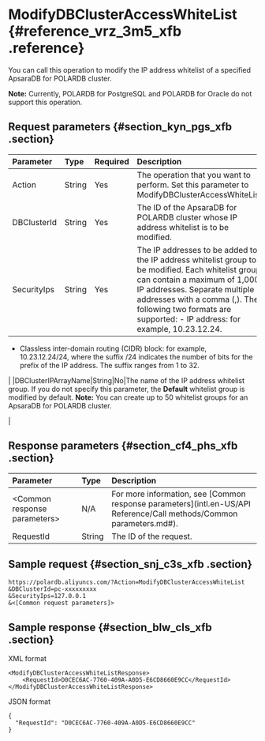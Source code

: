 # ModifyDBClusterAccessWhiteList {#reference_vrz_3m5_xfb .reference}

You can call this operation to modify the IP address whitelist of a specified ApsaraDB for POLARDB cluster.

**Note:** Currently, POLARDB for PostgreSQL and POLARDB for Oracle do not support this operation.

## Request parameters {#section_kyn_pgs_xfb .section}

|Parameter|Type|Required|Description|
|:--------|:---|:-------|:----------|
|Action|String|Yes|The operation that you want to perform. Set this parameter to ModifyDBClusterAccessWhiteList.|
|DBClusterId|String|Yes|The ID of the ApsaraDB for POLARDB cluster whose IP address whitelist is to be modified.|
|SecurityIps|String|Yes|The IP addresses to be added to the IP address whitelist group to be modified. Each whitelist group can contain a maximum of 1,000 IP addresses. Separate multiple IP addresses with a comma \(,\). The following two formats are supported: -   IP address: for example, 10.23.12.24.
-   Classless inter-domain routing \(CIDR\) block: for example, 10.23.12.24/24, where the suffix /24 indicates the number of bits for the prefix of the IP address. The suffix ranges from 1 to 32.

 |
|DBClusterIPArrayName|String|No|The name of the IP address whitelist group. If you do not specify this parameter, the **Default** whitelist group is modified by default. **Note:** You can create up to 50 whitelist groups for an ApsaraDB for POLARDB cluster.

 |

## Response parameters {#section_cf4_phs_xfb .section}

|Parameter|Type|Description|
|:--------|:---|:----------|
|<Common response parameters\>|N/A|For more information, see [Common response parameters](intl.en-US/API Reference/Call methods/Common parameters.md#).|
|RequestId|String|The ID of the request.|

## Sample request {#section_snj_c3s_xfb .section}

``` {#codeblock_8pq_zgk_dbd}
https://polardb.aliyuncs.com/?Action=ModifyDBClusterAccessWhiteList
&DBClusterId=pc-xxxxxxxxx
&SecurityIps=127.0.0.1
&<[Common request parameters]>
```

## Sample response {#section_blw_cls_xfb .section}

XML format

``` {#codeblock_j2q_tnz_15v}
<ModifyDBClusterAccessWhiteListResponse>  
    <RequestId>D0CEC6AC-7760-409A-A0D5-E6CD8660E9CC</RequestId>
</ModifyDBClusterAccessWhiteListResponse>
```

JSON format

``` {#codeblock_vib_jay_149}
{
  "RequestId": "D0CEC6AC-7760-409A-A0D5-E6CD8660E9CC"
}
```

